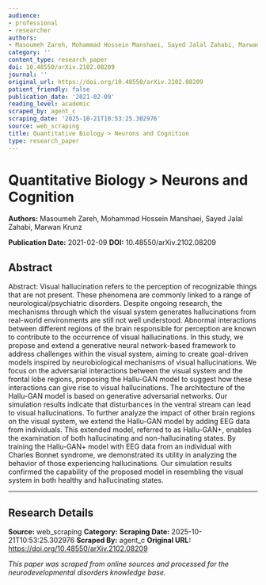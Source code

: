 ```yaml
---
audience:
- professional
- researcher
authors:
- Masoumeh Zareh, Mohammad Hossein Manshaei, Sayed Jalal Zahabi, Marwan Krunz
category: ''
content_type: research_paper
doi: 10.48550/arXiv.2102.08209
journal: ''
original_url: https://doi.org/10.48550/arXiv.2102.08209
patient_friendly: false
publication_date: '2021-02-09'
reading_level: academic
scraped_by: agent_c
scraping_date: '2025-10-21T10:53:25.302976'
source: web_scraping
title: Quantitative Biology > Neurons and Cognition
type: research_paper
---
```

# Quantitative Biology > Neurons and Cognition

**Authors:** Masoumeh Zareh, Mohammad Hossein Manshaei, Sayed Jalal Zahabi, Marwan Krunz

**Publication Date:** 2021-02-09
**DOI:** 10.48550/arXiv.2102.08209

## Abstract

Abstract:
Visual hallucination refers to the perception of recognizable things that are not present. These phenomena are commonly linked to a range of neurological/psychiatric disorders. Despite ongoing research, the mechanisms through which the visual system generates hallucinations from real-world environments are still not well understood. Abnormal interactions between different regions of the brain responsible for perception are known to contribute to the occurrence of visual hallucinations. In this study, we propose and extend a generative neural network-based framework to address challenges within the visual system, aiming to create goal-driven models inspired by neurobiological mechanisms of visual hallucinations. We focus on the adversarial interactions between the visual system and the frontal lobe regions, proposing the Hallu-GAN model to suggest how these interactions can give rise to visual hallucinations. The architecture of the Hallu-GAN model is based on generative adversarial networks. Our simulation results indicate that disturbances in the ventral stream can lead to visual hallucinations. To further analyze the impact of other brain regions on the visual system, we extend the Hallu-GAN model by adding EEG data from individuals. This extended model, referred to as Hallu-GAN+, enables the examination of both hallucinating and non-hallucinating states. By training the Hallu-GAN+ model with EEG data from an individual with Charles Bonnet syndrome, we demonstrated its utility in analyzing the behavior of those experiencing hallucinations. Our simulation results confirmed the capability of the proposed model in resembling the visual system in both healthy and hallucinating states.

---

## Research Details

**Source:** web_scraping
**Category:** 
**Scraping Date:** 2025-10-21T10:53:25.302976
**Scraped By:** agent_c
**Original URL:** https://doi.org/10.48550/arXiv.2102.08209

*This paper was scraped from online sources and processed for the neurodevelopmental disorders knowledge base.*